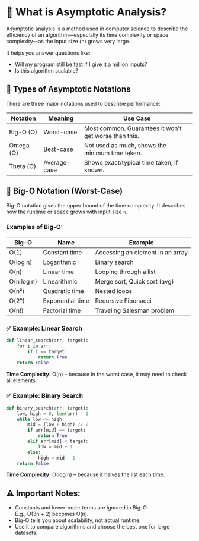# 🧠 What is Asymptotic Analysis?

Asymptotic analysis is a method used in computer science to describe the efficiency of an algorithm—especially its time complexity or space complexity—as the input size (n) grows very large.

It helps you answer questions like:

- Will my program still be fast if I give it a million inputs?
- Is this algorithm scalable?

## 📏 Types of Asymptotic Notations

There are three major notations used to describe performance:

| Notation   | Meaning     | Use Case                                      |
|------------|-------------|-----------------------------------------------|
| Big-O (O)  | Worst-case  | Most common. Guarantees it won't get worse than this. |
| Omega (Ω)  | Best-case   | Not used as much, shows the minimum time taken. |
| Theta (Θ)  | Average-case| Shows exact/typical time taken, if known.     |

## 🚀 Big-O Notation (Worst-Case)

Big-O notation gives the upper bound of the time complexity. It describes how the runtime or space grows with input size `n`.

### Examples of Big-O:

| Big-O      | Name              | Example                                   |
|------------|-------------------|-------------------------------------------|
| O(1)       | Constant time     | Accessing an element in an array          |
| O(log n)   | Logarithmic       | Binary search                             |
| O(n)       | Linear time       | Looping through a list                    |
| O(n log n) | Linearithmic      | Merge sort, Quick sort (avg)              |
| O(n²)      | Quadratic time    | Nested loops                              |
| O(2ⁿ)      | Exponential time  | Recursive Fibonacci                       |
| O(n!)      | Factorial time    | Traveling Salesman problem                |

### ✅ Example: Linear Search

```python
def linear_search(arr, target):
    for i in arr:
        if i == target:
            return True
    return False
```

**Time Complexity:** O(n) – because in the worst case, it may need to check all elements.

### ✅ Example: Binary Search

```python
def binary_search(arr, target):
    low, high = 0, len(arr) - 1
    while low <= high:
        mid = (low + high) // 2
        if arr[mid] == target:
            return True
        elif arr[mid] < target:
            low = mid + 1
        else:
            high = mid - 1
    return False
```

**Time Complexity:** O(log n) – because it halves the list each time.

## ⚠️ Important Notes:

- Constants and lower-order terms are ignored in Big-O.  
  E.g., O(3n + 2) becomes O(n).
- Big-O tells you about scalability, not actual runtime.
- Use it to compare algorithms and choose the best one for large datasets.